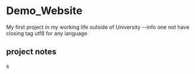 # Demo_Website
My first project in my working life outside of University 
--info one 
<meta  /> not have closing tag 
utf8 for any language 

## project notes 
s
